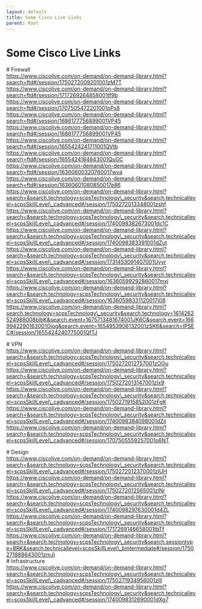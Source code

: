 ```yaml
---
layout: default
title: Some Cisco Live Links
parent: Root
---
```

# Some Cisco Live Links
  
\# Firewall  
https://www.ciscolive.com/on-demand/on-demand-library.html?search=ftd#/session/1750272009201001zM7T  
https://www.ciscolive.com/on-demand/on-demand-library.html?search=ftd#/session/1717269264858001tf9b  
https://www.ciscolive.com/on-demand/on-demand-library.html?search=ftd#/session/1707505472201001pPs8  
https://www.ciscolive.com/on-demand/on-demand-library.html?search=ftd#/session/1686177756899001VP45  
https://www.ciscolive.com/on-demand/on-demand-library.html?search=ftd#/session/1686177756899001VP45  
https://www.ciscolive.com/on-demand/on-demand-library.html?search=ftd#/session/1655424241711001QVtb  
https://www.ciscolive.com/on-demand/on-demand-library.html?search=ftd#/session/1655424184843001QuGC  
https://www.ciscolive.com/on-demand/on-demand-library.html?search=ftd#/session/16360600320760017wva  
https://www.ciscolive.com/on-demand/on-demand-library.html?search=ftd#/session/16360601080850017e86  
https://www.ciscolive.com/on-demand/on-demand-library.html?search=&search.technology=scpsTechnology\_security&search.technicallevel=scpsSkillLevel\_cadvanced#/session/1750272013348001zshf  
https://www.ciscolive.com/on-demand/on-demand-library.html?search=&search.technology=scpsTechnology\_security&search.technicallevel=scpsSkillLevel\_cadvanced#/session/1740098382673001dc1C  
https://www.ciscolive.com/on-demand/on-demand-library.html?search=&search.technology=scpsTechnology\_security&search.technicallevel=scpsSkillLevel\_cadvanced#/session/1740098383391001dZut  
https://www.ciscolive.com/on-demand/on-demand-library.html?search=&search.technology=scpsTechnology\_security&search.technicallevel=scpsSkillLevel\_cadvanced#/session/1731453091407001Uyyr  
https://www.ciscolive.com/on-demand/on-demand-library.html?search=&search.technology=scpsTechnology\_security&search.technicallevel=scpsSkillLevel\_cadvanced#/session/16360599292860017mxj  
https://www.ciscolive.com/on-demand/on-demand-library.html?search=&search.technology=scpsTechnology\_security&search.technicallevel=scpsSkillLevel\_cadvanced#/session/16360598331120017j08  
https://www.ciscolive.com/on-demand/on-demand-library.html?search.technology=scpsTechnology\_security&search.technology=1614262524988008blbK&search.event=1675713481674001JK6C&search.event=1669942290163001Ojog&search.event=1654953906132001zSK6&search=IPSEC#/session/1655424240775001QfTJ

\# VPN  
https://www.ciscolive.com/on-demand/on-demand-library.html?search=&search.technology=scpsTechnology\_security&search.technicallevel=scpsSkillLevel\_cadvanced#/session/1750272012757001zOOu  
https://www.ciscolive.com/on-demand/on-demand-library.html?search=&search.technology=scpsTechnology\_security&search.technicallevel=scpsSkillLevel\_cadvanced#/session/1750272013147001zIx9  
https://www.ciscolive.com/on-demand/on-demand-library.html?search=&search.technology=scpsTechnology\_security&search.technicallevel=scpsSkillLevel\_cadvanced#/session/1750271915852001zFgK  
https://www.ciscolive.com/on-demand/on-demand-library.html?search=&search.technology=scpsTechnology\_security&search.technicallevel=scpsSkillLevel\_cadvanced#/session/1740098384098001dZii  
https://www.ciscolive.com/on-demand/on-demand-library.html?search=&search.technology=scpsTechnology\_security&search.technicallevel=scpsSkillLevel\_cadvanced#/session/1707505559257001p6NT

\# Design  
https://www.ciscolive.com/on-demand/on-demand-library.html?search=&search.technology=scpsTechnology\_security&search.technicallevel=scpsSkillLevel\_cadvanced#/session/1750272012370001zIUH  
https://www.ciscolive.com/on-demand/on-demand-library.html?search=&search.technology=scpsTechnology\_security&search.technicallevel=scpsSkillLevel\_cadvanced#/session/1750272012565001zlNr  
https://www.ciscolive.com/on-demand/on-demand-library.html?search=&search.technology=scpsTechnology\_security&search.technicallevel=scpsSkillLevel\_cadvanced#/session/1740098297630001d4ZL  
https://www.ciscolive.com/on-demand/on-demand-library.html?search=&search.technology=scpsTechnology\_security&search.technicallevel=scpsSkillLevel\_cadvanced#/session/1717269146658001tbTf  
https://www.ciscolive.com/on-demand/on-demand-library.html?search=&search.technology=scpsTechnology\_security&search.sessiontype=BRK&search.technicallevel=scpsSkillLevel\_bintermediate#/session/1750271888643001zmJj  
\# Infrastructure  
https://www.ciscolive.com/on-demand/on-demand-library.html?search=&search.technology=scpsTechnology\_security&search.technicallevel=scpsSkillLevel\_cadvanced#/session/1750271934956001zIll  
https://www.ciscolive.com/on-demand/on-demand-library.html?search=&search.technology=scpsTechnology\_security&search.technicallevel=scpsSkillLevel\_cadvanced#/session/1740098312690001dXg7